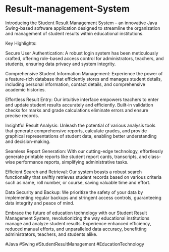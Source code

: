 # Result-management-System

Introducing the Student Result Management System – an innovative Java Swing-based software application designed to streamline the organization and management of student results within educational institutions.

Key Highlights:

Secure User Authentication: A robust login system has been meticulously crafted, offering role-based access control for administrators, teachers, and students, ensuring data privacy and system integrity.

Comprehensive Student Information Management: Experience the power of a feature-rich database that efficiently stores and manages student details, including personal information, contact details, and comprehensive academic histories.

Effortless Result Entry: Our intuitive interface empowers teachers to enter and update student results accurately and efficiently. Built-in validation checks for marks and grade calculations eliminate errors and ensure precise records.

Insightful Result Analysis: Unleash the potential of various analysis tools that generate comprehensive reports, calculate grades, and provide graphical representations of student data, enabling better understanding and decision-making.

Seamless Report Generation: With our cutting-edge technology, effortlessly generate printable reports like student report cards, transcripts, and class-wise performance reports, simplifying administrative tasks.

Efficient Search and Retrieval: Our system boasts a robust search functionality that swiftly retrieves student records based on various criteria such as name, roll number, or course, saving valuable time and effort.

Data Security and Backup: We prioritize the safety of your data by implementing regular backups and stringent access controls, guaranteeing data integrity and peace of mind.

Embrace the future of education technology with our Student Result Management System, revolutionizing the way educational institutions manage and analyze student results. Experience enhanced efficiency, reduced manual efforts, and unparalleled data accuracy, benefitting administrators, teachers, and students alike.

#Java #Swing #StudentResultManagement #EducationTechnology

